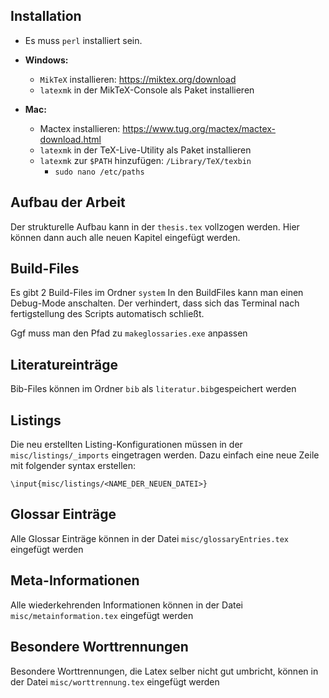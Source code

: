 ## Installation
- Es muss `perl` installiert sein.
- **Windows:**
  - `MikTeX` installieren: https://miktex.org/download
  - `latexmk` in der MikTeX-Console als Paket installieren

- **Mac:** 
  - Mactex installieren: https://www.tug.org/mactex/mactex-download.html
  - `latexmk` in der TeX-Live-Utility  als Paket installieren
  - `latexmk` zur `$PATH` hinzufügen: `/Library/TeX/texbin`
    - `sudo nano /etc/paths`

## Aufbau der Arbeit
Der strukturelle Aufbau kann in der `thesis.tex` vollzogen werden. Hier können dann auch alle neuen Kapitel eingefügt werden.

## Build-Files
Es gibt 2 Build-Files im Ordner `system`
In den BuildFiles kann man einen Debug-Mode anschalten. Der verhindert, dass sich das Terminal nach fertigstellung des Scripts automatisch schließt.

Ggf muss man den Pfad zu `makeglossaries.exe` anpassen

## Literatureinträge
Bib-Files können im Ordner `bib` als `literatur.bib`gespeichert werden

## Listings
Die neu erstellten Listing-Konfigurationen müssen in der `misc/listings/_imports` eingetragen werden.
Dazu einfach eine neue Zeile mit folgender syntax erstellen:

`\input{misc/listings/<NAME_DER_NEUEN_DATEI>}`

## Glossar Einträge
Alle Glossar Einträge können in der Datei `misc/glossaryEntries.tex` eingefügt werden

## Meta-Informationen
Alle wiederkehrenden Informationen können in der Datei `misc/metainformation.tex` eingefügt werden

## Besondere Worttrennungen
Besondere Worttrennungen, die Latex selber nicht gut umbricht, können in der Datei `misc/worttrennung.tex` eingefügt werden

